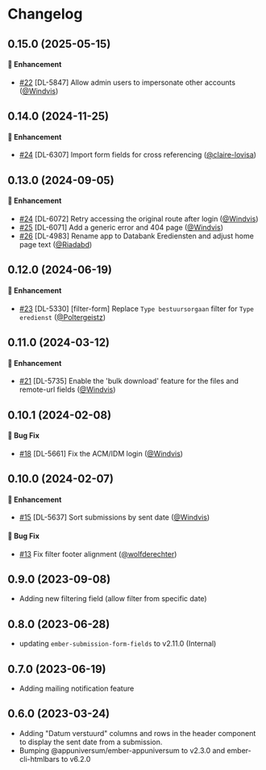 # Changelog

## 0.15.0 (2025-05-15)

#### :rocket: Enhancement
* [#22](https://github.com/lblod/frontend-worship-decisions/pull/22) [DL-5847] Allow admin users to impersonate other accounts ([@Windvis](https://github.com/Windvis))

## 0.14.0 (2024-11-25)

#### :rocket: Enhancement
* [#24](https://github.com/lblod/frontend-worship-decisions/pull/27) [DL-6307] Import form fields for cross referencing ([@claire-lovisa](https://github.com/claire-lovisa))

## 0.13.0 (2024-09-05)

#### :rocket: Enhancement
* [#24](https://github.com/lblod/frontend-worship-decisions/pull/24) [DL-6072] Retry accessing the original route after login ([@Windvis](https://github.com/Windvis))
* [#25](https://github.com/lblod/frontend-worship-decisions/pull/25) [DL-6071] Add a generic error and 404 page ([@Windvis](https://github.com/Windvis))
* [#26](https://github.com/lblod/frontend-worship-decisions/pull/26) [DL-4983] Rename app to Databank Erediensten and adjust home page text ([@Riadabd](https://github.com/Riadabd))

## 0.12.0 (2024-06-19)

#### :rocket: Enhancement
* [#23](https://github.com/lblod/frontend-worship-decisions/pull/23) [DL-5330] [filter-form] Replace `Type bestuursorgaan` filter for `Type eredienst` ([@Poltergeistz](https://github.com/Poltergeistz))

## 0.11.0 (2024-03-12)

#### :rocket: Enhancement
* [#21](https://github.com/lblod/frontend-worship-decisions/pull/21) [DL-5735] Enable the 'bulk download' feature for the files and remote-url fields ([@Windvis](https://github.com/Windvis))

## 0.10.1 (2024-02-08)

#### :bug: Bug Fix
* [#18](https://github.com/lblod/frontend-worship-decisions/pull/18) [DL-5661] Fix the ACM/IDM login ([@Windvis](https://github.com/Windvis))

## 0.10.0 (2024-02-07)

#### :rocket: Enhancement
* [#15](https://github.com/lblod/frontend-worship-decisions/pull/15) [DL-5637] Sort submissions by sent date ([@Windvis](https://github.com/Windvis))

#### :bug: Bug Fix
* [#13](https://github.com/lblod/frontend-worship-decisions/pull/13) Fix filter footer alignment ([@wolfderechter](https://github.com/wolfderechter))

## 0.9.0 (2023-09-08)

- Adding new filtering field (allow filter from specific date)

## 0.8.0 (2023-06-28)

- updating `ember-submission-form-fields` to v2.11.0 (Internal)

## 0.7.0 (2023-06-19)

- Adding mailing notification feature

## 0.6.0 (2023-03-24)

- Adding "Datum verstuurd" columns and rows in the header component to display the sent date from a submission.
- Bumping @appuniversum/ember-appuniversum to v2.3.0 and ember-cli-htmlbars to v6.2.0
